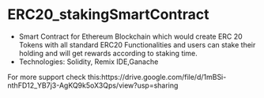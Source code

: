# ERC20_stakingSmartContract

<ul>
<li>Smart Contract for Ethereum Blockchain which would create ERC 20 Tokens with all standard ERC20 Functionalities and users can stake their holding and will get rewards according to staking time.
<li>Technologies: Solidity, Remix IDE,Ganache
</ul>
For more support check this:https://drive.google.com/file/d/1mBSi-nthFD12_YB7j3-AgKQ9k5oX3Qps/view?usp=sharing

